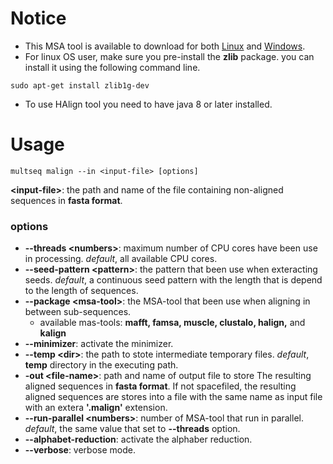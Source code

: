 # Notice
* This MSA tool is available to download for both [Linux](https://github.com/naznoosh/MSA/releases/download/v0.8/train-linux-v0.8-binaries.tar.gz) and [Windows](https://github.com/naznoosh/MSA/releases/download/v0.8/train-win-v0.8-binaries.zip).
* For linux OS user, make sure you pre-install the **zlib** package. you can install it using the following command line.
```
sudo apt-get install zlib1g-dev
```
* To use HAlign tool you need to have java 8 or later installed.

# Usage
```
multseq malign --in <input-file> [options]
```
**\<input-file\>**: the path and name of the file containing non-aligned sequences in **fasta format**. 

### options
* **--threads \<numbers\>**: maximum number of CPU cores have been use in processing. *default*, all available CPU cores.
* **--seed-pattern \<pattern\>**: the pattern that been use when exteracting seeds. *default*, a continuous seed pattern with the length that is depend to the length of sequences.
* **--package \<msa-tool\>**: the MSA-tool that been use when aligning in between sub-sequences.
  * available mas-tools: **mafft, famsa, muscle, clustalo, halign,** and **kalign**
* **--minimizer**: activate the minimizer.
* **--temp \<dir\>**: the path to stote intermediate temporary files. *default*, **temp** directory in the executing path. 
* **-out \<file-name\>**: path and name of output file to store The resulting aligned sequences in **fasta format**. If not spacefiled, the resulting aligned sequences are stores into a file with the same name as input file with an extera **'.malign'** extension.   
* **--run-parallel \<numbers\>**: number of MSA-tool that run in parallel. *default*, the same value that set to **--threads** option.
* **--alphabet-reduction**: activate the alphaber reduction.
* **--verbose**: verbose mode.
